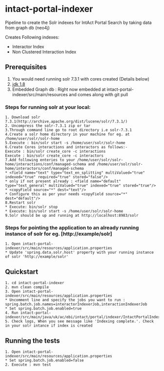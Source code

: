 # intact-portal-indexer
Pipeline to create the Solr indexes for IntAct Portal Search by taking data from graph db (neo4j)

Creates Following indexes:

* Interactor Index
* Non Clustered Interaction Index

## Prerequisites

1. You would need running solr 7.3.1 with cores created (Details below)
2. [jdk 1.8](http://www.oracle.com/technetwork/java/javase/downloads/index.html)
3. Embedded Graph db : Right now embedded at intact-portal-indexer/src/main/resources and comes along with git pull 


### Steps for running solr at your local:
```
1. Download solr 7.3.1(http://archive.apache.org/dist/lucene/solr/7.3.1/)
2. Uncompress the solr-7.3.1 zip or tar
3.Through command line go to root directory i.e solr-7.3.1
4.Create a solr home directory in your machine for eg. at /home/user/solr/solr-home
5.Execute : bin/solr start -s /home/user/solr/solr-home
6.Create Cores interactions and interactors as follows:-
Execute : bin/solr create_core -c interactions
Execute : bin/solr create_core -c interactors
7.Add following enteries to your /home/user/solr/solr-home/interactions/conf/managed-schema and /home/user/solr/solr-home/interactors/conf/managed-schema
* <field name="text" type="text_en_splitting" multiValued="true" indexed="true" required="true" stored="false"/>
* only if not present already : <field name="default" type="text_general" multiValued="true" indexed="true" stored="true"/>
* <copyField source="*" dest="text"/>
* Configure this as per your needs <copyField source="*" dest="default"/>
8.Restart solr
* Execute: bin/solr stop
* Execute: bin/solr start -s /home/user/solr/solr-home
9.Solr should be up and running at http://localhost:8983/solr
```

### Steps for pointing the application to an already running instance of solr for eg. [http://example/solr]
```
1. Open intact-portal-indexer/src/main/resources/application.properties
* Update 'spring.data.solr.host' property with your running instance of solr 'http://example/solr'
```
## Quickstart

```
1. cd intact-portal-indexer
2. mvn clean compile
3. Open intact-portal-indexer/src/main/resources/application.properties
* Uncomment line and specify the jobs you want to run : spring.batch.job.names=interactorIndexerJob,interactionIndexerJob
* Set spring.batch.job.enabled=true
4. Run intact-portal-indexer/src/main/java/uk/ac/ebi/intact/portal/indexer/IntactPortalIndexerApplication.java 
5. Check logs, When you see message like 'Indexing complete.'. Check in your solr intance if index is created
```
 
## Running the tests

```
1. Open intact-portal-indexer/src/main/resources/application.properties
* Set spring.batch.job.enabled=false  
2. Execute : mvn test

```

